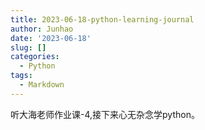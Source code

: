 ```yaml
---
title: 2023-06-18-python-learning-journal
author: Junhao
date: '2023-06-18'
slug: []
categories:
  - Python
tags:
  - Markdown
---
```

  听大海老师作业课-4,接下来心无杂念学python。